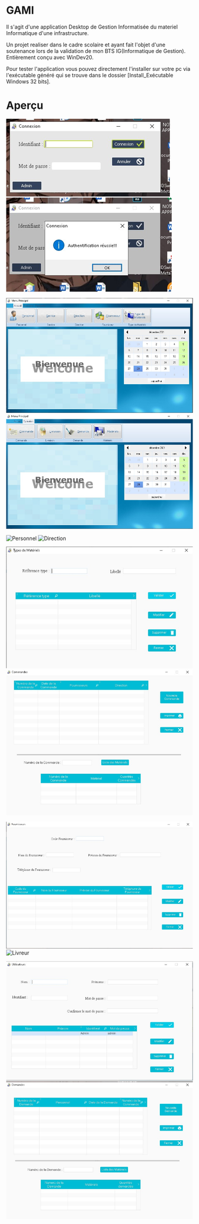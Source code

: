 # GAMI

Il s'agit d'une application Desktop de Gestion Informatisée du materiel Informatique d'une infrastructure.

Un projet realiser dans le cadre scolaire et ayant fait l'objet d'une soutenance lors de la validation de mon BTS IG(Informatique de Gestion). 
Entièrement conçu avec WinDev20.

Pour tester l'application vous pouvez directement l'installer sur votre pc via l'exécutable généré qui se trouve dans le dossier [Install_Exécutable Windows 32 bits].

# Aperçu

![](screen/login.jpg?raw=true "Login") ![](screen/login1.jpg?raw=true "Login 1")

![](screen/Accueil.jpg?raw=true "Accueil")  ![](screen/accueil2.jpg?raw=true "Accueil2")

![](screen/personnel.jpg?raw=true "Personnel")  ![](screen/direction.jpg?raw=true "Direction")

![](screen/materiel.jpg?raw=true "Materiel")  ![](screen/commande.jpg?raw=true "Commande")

![](screen/fournisseur.jpg?raw=true "Fournisseur")  ![](screen/livreur.jpg?raw=true "Livreur")

![](screen/utilisateur.jpg?raw=true "Utilisateur") ![](screen/demande.jpg?raw=true "Demande")


